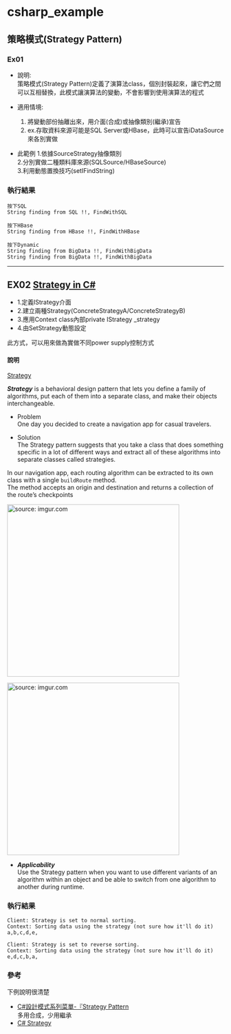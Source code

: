 # csharp_example

## 策略模式(Strategy Pattern)  

### Ex01

- 說明:   
策略模式(Strategy Pattern)定義了演算法class，個別封裝起來，讓它們之間可以互相替換，此模式讓演算法的變動，不會影響到使用演算法的程式  

- 適用情境:  
  1. 將變動部份抽離出來，用介面(合成)或抽像類別(繼承)宣告  
  2. ex.存取資料來源可能是SQL Server或HBase，此時可以宣告iDataSource來各別實做  


- 此範例
  1.依據SourceStrategy抽像類別  
  2.分別實做二種類料庫來源(SQLSource/HBaseSource)  
  3.利用動態置換技巧(setIFindString)  


### 執行結果

```
按下SQL
String finding from SQL !!, FindWithSQL

按下HBase
String finding from HBase !!, FindWithHBase

按下Dynamic
String finding from BigData !!, FindWithBigData
String finding from BigData !!, FindWithBigData
```

----------

## EX02 [Strategy in C#][1]

- 1.定義IStrategy介面  
- 2.建立兩種Strategy(ConcreteStrategyA/ConcreteStrategyB)  
- 3.應用Context class內部private IStrategy _strategy  
- 4.由SetStrategy動態設定  

此方式，可以用來做為實做不同power supply控制方式  


#### 說明

[Strategy][2]  

***Strategy*** is a behavioral design pattern that lets you define a family of algorithms, put each of them into a separate class, and make their objects interchangeable.  

- Problem    
One day you decided to create a navigation app for casual travelers.  

- Solution  
The Strategy pattern suggests that you take a class that does something specific in a lot of different ways and extract all of these algorithms into separate classes called strategies.  


In our navigation app, each routing algorithm can be extracted to its own class with a single ```buildRoute``` method.  
The method accepts an origin and destination and returns a collection of the route’s checkpoints  

<a href="https://imgur.com/qm3K2GC"><img src="https://i.imgur.com/qm3K2GC.png" title="source: imgur.com" width="400px" /></a>

<a href="https://imgur.com/SEQY7dZ"><img src="https://i.imgur.com/SEQY7dZ.png" title="source: imgur.com" width="400px" /></a>


- ***Applicability***  
Use the Strategy pattern when you want to use different variants of an algorithm within an object and be able to switch from one algorithm to another during runtime.



### 執行結果

```
Client: Strategy is set to normal sorting.
Context: Sorting data using the strategy (not sure how it'll do it)
a,b,c,d,e,

Client: Strategy is set to reverse sorting.
Context: Sorting data using the strategy (not sure how it'll do it)
e,d,c,b,a,
```

### 參考


下例說明很清楚  
- [C#設計模式系列菜單-『Strategy Pattern][3]  
多用合成，少用繼承  
- [C# Strategy][4]  


[1]:https://refactoring.guru/design-patterns/strategy/csharp/example
[2]:https://refactoring.guru/design-patterns/strategy
[3]:https://dotblogs.com.tw/h091237557/2014/05/29/145301
[4]:https://www.dofactory.com/net/strategy-design-pattern